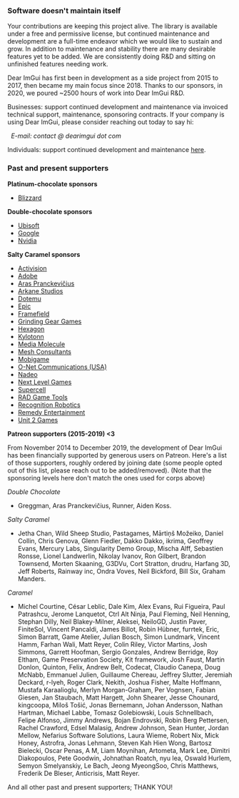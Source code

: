 ### Software doesn't maintain itself

Your contributions are keeping this project alive. The library is available under a free and permissive license, but continued maintenance and development are a full-time endeavor which we would like to sustain and grow. In addition to maintenance and stability there are many desirable features yet to be added. We are consistently doing R&D and sitting on unfinished features needing work.

Dear ImGui has first been in development as a side project from 2015 to 2017, then became my main focus since 2018.
Thanks to our sponsors, in 2020, we poured ~2500 hours of work into Dear ImGui R&D.

Businesses: support continued development and maintenance via invoiced technical support, maintenance, sponsoring contracts. If your company is using Dear ImGui, please consider reaching out today to say hi:

&nbsp;&nbsp;_E-mail: contact @ dearimgui dot com_

Individuals: support continued development and maintenance [here](https://www.paypal.com/cgi-bin/webscr?cmd=_s-xclick&hosted_button_id=WGHNC6MBFLZ2S).

### Past and present supporters

**Platinum-chocolate sponsors**
- [Blizzard](https://careers.blizzard.com/en-us/openings/engineering/all/all/all/1)

**Double-chocolate sponsors**
- [Ubisoft](https://montreal.ubisoft.com/fr/ubisoft-commandite-la-bibliotheque-dinterface-utilisateur-pour-c-dear-imgui/)
- [Google](https://github.com/google/filament)
- [Nvidia](https://developer.nvidia.com/nvidia-omniverse)

**Salty Caramel sponsors**
- [Activision](https://careers.activision.com/c/programmingsoftware-engineering-jobs)
- [Adobe](https://www.adobe.com/products/medium.html)
- [Aras Pranckevičius](https://aras-p.info)
- [Arkane Studios](https://www.arkane-studios.com)
- [Dotemu](http://www.dotemu.com)
- [Epic](https://www.unrealengine.com/en-US/megagrants)
- [Framefield](http://framefield.com)
- [Grinding Gear Games](https://www.grindinggear.com/)
- [Hexagon](https://hexagonxalt.com/the-technology/xalt-visualization)
- [Kylotonn](https://www.kylotonn.com)
- [Media Molecule](http://www.mediamolecule.com)
- [Mesh Consultants](https://www.meshconsultants.ca/)
- [Mobigame](http://www.mobigame.net)
- [O-Net Communications (USA)](http://en.o-netcom.com)
- [Nadeo](https://www.nadeo.com)
- [Next Level Games](https://www.nextlevelgames.com/)
- [Supercell](http://www.supercell.com)
- [RAD Game Tools](http://www.radgametools.com)
- [Recognition Robotics](https://recognitionrobotics.com/)
- [Remedy Entertainment](https://www.remedygames.com/)
- [Unit 2 Games](https://unit2games.com/)

**Patreon supporters (2015-2019) <3**

From November 2014 to December 2019, the development of Dear ImGui has been financially supported by generous users on Patreon. Here's a list of those supporters, roughly ordered by joining date (some people opted out of this list, please reach out to be added/removed). (Note that the sponsoring levels here don't match the ones used for corps above)

_Double Chocolate_
- Greggman, Aras Pranckevičius, Runner, Aiden Koss.

_Salty Caramel_
- Jetha Chan, Wild Sheep Studio, Pastagames, Mārtiņš Možeiko, Daniel Collin, Chris Genova, Glenn Fiedler, Dakko Dakko, ikrima, Geoffrey Evans, Mercury Labs, Singularity Demo Group, Mischa Alff, Sebastien Ronsse, Lionel Landwerlin, Nikolay Ivanov, Ron Gilbert, Brandon Townsend, Morten Skaaning, G3DVu, Cort Stratton, drudru, Harfang 3D, Jeff Roberts, Rainway inc, Ondra Voves, Neil Bickford, Bill Six, Graham Manders.

_Caramel_
- Michel Courtine, César Leblic, Dale Kim, Alex Evans, Rui Figueira, Paul Patrashcu, Jerome Lanquetot, Ctrl Alt Ninja, Paul Fleming, Neil Henning, Stephan Dilly, Neil Blakey-Milner, Aleksei, NeiloGD, Justin Paver, FiniteSol, Vincent Pancaldi, James Billot, Robin Hübner, furrtek, Eric, Simon Barratt, Game Atelier, Julian Bosch, Simon Lundmark, Vincent Hamm, Farhan Wali, Matt Reyer, Colin Riley, Victor Martins, Josh Simmons, Garrett Hoofman, Sergio Gonzales, Andrew Berridge, Roy Eltham, Game Preservation Society, Kit framework, Josh Faust, Martin Donlon, Quinton, Felix, Andrew Belt, Codecat, Claudio Canepa, Doug McNabb, Emmanuel Julien, Guillaume Chereau, Jeffrey Slutter, Jeremiah Deckard, r-lyeh, Roger Clark, Nekith, Joshua Fisher, Malte Hoffmann, Mustafa Karaalioglu, Merlyn Morgan-Graham, Per Vognsen, Fabian Giesen, Jan Staubach, Matt Hargett, John Shearer, Jesse Chounard, kingcoopa, Miloš Tošić, Jonas Bernemann, Johan Andersson, Nathan Hartman, Michael Labbe, Tomasz Golebiowski, Louis Schnellbach, Felipe Alfonso, Jimmy Andrews, Bojan Endrovski, Robin Berg Pettersen, Rachel Crawford, Edsel Malasig, Andrew Johnson, Sean Hunter, Jordan Mellow, Nefarius Software Solutions, Laura Wieme, Robert Nix, Mick Honey, Astrofra, Jonas Lehmann, Steven Kah Hien Wong, Bartosz Bielecki, Oscar Penas, A M, Liam Moynihan, Artometa, Mark Lee, Dimitri Diakopoulos, Pete Goodwin, Johnathan Roatch, nyu lea, Oswald Hurlem,  Semyon Smelyanskiy, Le Bach, Jeong MyeongSoo, Chris Matthews, Frederik De Bleser, Anticrisis, Matt Reyer.

And all other past and present supporters; THANK YOU!